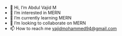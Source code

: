 - 👋 Hi, I’m Abdul Vajid M
- 👀 I’m interested in MERN
- 🌱 I’m currently learning MERN
- 💞️ I’m looking to collaborate on MERN
- 📫 How to reach me vajidmohammed94@gmail.com

<!---
vaajiee/vaajiee is a ✨ special ✨ repository because its `README.md` (this file) appears on your GitHub profile.
You can click the Preview link to take a look at your changes.
--->
